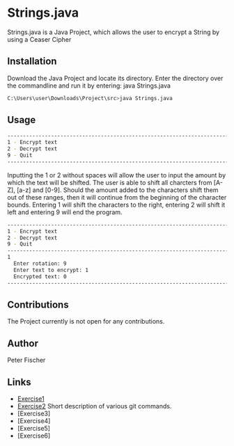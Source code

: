 # Strings.java
Strings.java is a Java Project, which allows the user to encrypt a String by using a Ceaser Cipher
## Installation
Download the Java Project and locate its directory.
Enter the directory over the commandline and run it by entering: java Strings.java 

```bash
C:\Users\user\Downloads\Project\src>java Strings.java
```

## Usage
```bash
--------------------------------------------------------------------------------
1 - Encrypt text
2 - Decrypt text
9 - Quit
--------------------------------------------------------------------------------
```
Inputting the 1 or 2 without spaces will allow the user to input the amount by which the text will be shifted. The user is able to shift all charcters from [A-Z], [a-z] and [0-9]. Should the amount added to the characters shift them out of these ranges, then it will continue from the beginning of the character bounds. Entering 1 will shift the characters to the right, entering 2 will shift it left and entering 9 will end the program.

```bash
--------------------------------------------------------------------------------
1 - Encrypt text
2 - Decrypt text
9 - Quit
--------------------------------------------------------------------------------
1
  Enter rotation: 9
  Enter text to encrypt: 1
  Encrypted text: 0
--------------------------------------------------------------------------------
```
## Contributions
The Project currently is not open for any contributions.

## Author
Peter Fischer

## Links
- [Exercise1](exercise1.md)
- [Exercise2](exercise2.md) Short description of various git commands.
- [Exercise3]
- [Exercise4]
- [Exercise5]
- [Exercise6]

